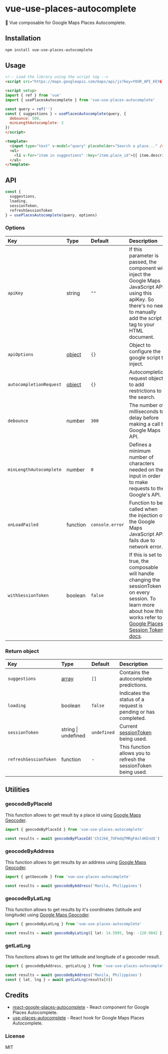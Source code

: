 # vue-use-places-autocomplete

📍 Vue composable for Google Maps Places Autocomplete.

## Installation

```bash
npm install vue-use-places-autocomplete
```

## Usage

```html
<!-- Load the library using the script tag -->
<script src="https://maps.googleapis.com/maps/api/js?key=YOUR_API_KEY&libraries=places"></script>
```

```html
<script setup>
import { ref } from 'vue'
import { usePlacesAutocomplete } from 'vue-use-places-autocomplete'

const query = ref('')
const { suggestions } = usePlacesAutocomplete(query, {
  debounce: 500,
  minLengthAutocomplete: 3
})
</script>

<template>
  <input type="text" v-model="query" placeholder="Search a place..." />
  <ul>
    <li v-for="item in suggestions" :key="item.place_id">{{ item.description }}</li>
  </ul>
</template>
```

## API

```js
const {
  suggestions,
  loading,
  sessionToken,
  refreshSessionToken
} = usePlacesAutocomplete(query, options)
```

### Options

| Key | Type | Default | Description |
| :----- | :-------- | :---------- | :---------- |
| `apiKey` | string | `""` | If this parameter is passed, the component will inject the Google Maps JavaScript API using this apiKey. So there's no need to manually add the script tag to your HTML document. |
| `apiOptions` | [object](https://developers.google.com/maps/documentation/javascript/localization) | `{}` | Object to configure the google script to inject. |
| `autocompletionRequest` | [object](https://developers.google.com/maps/documentation/javascript/reference/places-autocomplete-service#AutocompletionRequest) | `{}` | Autocompletion request object to add restrictions to the search. |
| `debounce` | number | `300` | The number of milliseconds to delay before making a call to Google Maps API. |
| `minLengthAutocomplete` | number | `0` | Defines a minimum number of characters needed on the input in order to make requests to the Google's API. |
| `onLoadFailed` | function | `console.error` | Function to be called when the injection of the Google Maps JavaScript API fails due to network error. |
| `withSessionToken` | boolean | `false` | If this is set to true, the composable will handle changing the sessionToken on every session. To learn more about how this works refer to [Google Places Session Token docs](https://developers.google.com/maps/documentation/places/web-service/session-tokens). |

### Return object

| Key | Type | Default | Description |
| :----- | :-------- | :---------- | :---------- |
| `suggestions` | [array](https://developers.google.com/maps/documentation/javascript/reference/places-autocomplete-service#AutocompletePrediction) | `[]` | Contains the autocomplete predictions. |
| `loading` | boolean | `false` | Indicates the status of a request is pending or has completed. |
| `sessionToken` | string \| undefined | `undefined` | Current [sessionToken](https://developers.google.com/maps/documentation/javascript/reference/places-autocomplete-service) being used. |
| `refreshSessionToken` | function | - | This function allows you to refresh the sessionToken being used. |

## Utilities

### geocodeByPlaceId

This function allows to get result by a place id using [Google Maps Geocoder](https://developers.google.com/maps/documentation/javascript/geocoding).

```ts
import { geocodeByPlaceId } from 'vue-use-places-autocomplete'

const results = await geocodeByPlaceId('ChIJk6_7UFmdqTMRgFAxl4KEnUQ')
```

### geocodeByAddress

This function allows to get results by an address using [Google Maps Geocoder](https://developers.google.com/maps/documentation/javascript/geocoding).

```ts
import { getGeocode } from 'vue-use-places-autocomplete'

const results = await geocodeByAddress('Manila, Philippines')
```

### geocodeByLatLng

This function allows to get results by it's coordinates (latitude and longitude) using [Google Maps Geocoder](https://developers.google.com/maps/documentation/javascript/geocoding).

```ts
import { geocodeByLatLng } from 'vue-use-places-autocomplete'

const results = await geocodeByLatLng({ lat: 14.5995, lng: -120.9842 })
```

### getLatLng

This functions allows to get the latitude and longitude of a geocoder result.

```ts
import { geocodeByAddress, getLatLng } from 'vue-use-places-autocomplete'

const results = await geocodeByAddress('Manila, Philippines')
const { lat, lng } = await getLatLng(results[0])
```

## Credits

- [react-google-places-autocomplete](https://github.com/tintef/react-google-places-autocomplete) - React component for Google Places Autocomplete.
- [use-places-autocomplete](https://github.com/wellyshen/use-places-autocomplete) - React hook for Google Maps Places Autocomplete.

### License

MIT
